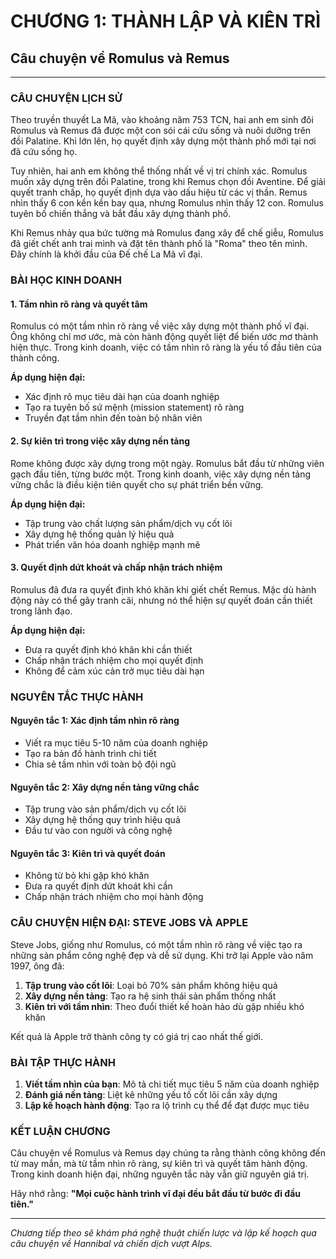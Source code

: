 # CHƯƠNG 1: THÀNH LẬP VÀ KIÊN TRÌ
## Câu chuyện về Romulus và Remus

---

### CÂU CHUYỆN LỊCH SỬ

Theo truyền thuyết La Mã, vào khoảng năm 753 TCN, hai anh em sinh đôi Romulus và Remus đã được một con sói cái cứu sống và nuôi dưỡng trên đồi Palatine. Khi lớn lên, họ quyết định xây dựng một thành phố mới tại nơi đã cứu sống họ.

Tuy nhiên, hai anh em không thể thống nhất về vị trí chính xác. Romulus muốn xây dựng trên đồi Palatine, trong khi Remus chọn đồi Aventine. Để giải quyết tranh chấp, họ quyết định dựa vào dấu hiệu từ các vị thần. Remus nhìn thấy 6 con kền kền bay qua, nhưng Romulus nhìn thấy 12 con. Romulus tuyên bố chiến thắng và bắt đầu xây dựng thành phố.

Khi Remus nhảy qua bức tường mà Romulus đang xây để chế giễu, Romulus đã giết chết anh trai mình và đặt tên thành phố là "Roma" theo tên mình. Đây chính là khởi đầu của Đế chế La Mã vĩ đại.

### BÀI HỌC KINH DOANH

#### 1. Tầm nhìn rõ ràng và quyết tâm

Romulus có một tầm nhìn rõ ràng về việc xây dựng một thành phố vĩ đại. Ông không chỉ mơ ước, mà còn hành động quyết liệt để biến ước mơ thành hiện thực. Trong kinh doanh, việc có tầm nhìn rõ ràng là yếu tố đầu tiên của thành công.

**Áp dụng hiện đại:**
- Xác định rõ mục tiêu dài hạn của doanh nghiệp
- Tạo ra tuyên bố sứ mệnh (mission statement) rõ ràng
- Truyền đạt tầm nhìn đến toàn bộ nhân viên

#### 2. Sự kiên trì trong việc xây dựng nền tảng

Rome không được xây dựng trong một ngày. Romulus bắt đầu từ những viên gạch đầu tiên, từng bước một. Trong kinh doanh, việc xây dựng nền tảng vững chắc là điều kiện tiên quyết cho sự phát triển bền vững.

**Áp dụng hiện đại:**
- Tập trung vào chất lượng sản phẩm/dịch vụ cốt lõi
- Xây dựng hệ thống quản lý hiệu quả
- Phát triển văn hóa doanh nghiệp mạnh mẽ

#### 3. Quyết định dứt khoát và chấp nhận trách nhiệm

Romulus đã đưa ra quyết định khó khăn khi giết chết Remus. Mặc dù hành động này có thể gây tranh cãi, nhưng nó thể hiện sự quyết đoán cần thiết trong lãnh đạo.

**Áp dụng hiện đại:**
- Đưa ra quyết định khó khăn khi cần thiết
- Chấp nhận trách nhiệm cho mọi quyết định
- Không để cảm xúc cản trở mục tiêu dài hạn

### NGUYÊN TẮC THỰC HÀNH

#### Nguyên tắc 1: Xác định tầm nhìn rõ ràng
- Viết ra mục tiêu 5-10 năm của doanh nghiệp
- Tạo ra bản đồ hành trình chi tiết
- Chia sẻ tầm nhìn với toàn bộ đội ngũ

#### Nguyên tắc 2: Xây dựng nền tảng vững chắc
- Tập trung vào sản phẩm/dịch vụ cốt lõi
- Xây dựng hệ thống quy trình hiệu quả
- Đầu tư vào con người và công nghệ

#### Nguyên tắc 3: Kiên trì và quyết đoán
- Không từ bỏ khi gặp khó khăn
- Đưa ra quyết định dứt khoát khi cần
- Chấp nhận trách nhiệm cho mọi hành động

### CÂU CHUYỆN HIỆN ĐẠI: STEVE JOBS VÀ APPLE

Steve Jobs, giống như Romulus, có một tầm nhìn rõ ràng về việc tạo ra những sản phẩm công nghệ đẹp và dễ sử dụng. Khi trở lại Apple vào năm 1997, ông đã:

1. **Tập trung vào cốt lõi**: Loại bỏ 70% sản phẩm không hiệu quả
2. **Xây dựng nền tảng**: Tạo ra hệ sinh thái sản phẩm thống nhất
3. **Kiên trì với tầm nhìn**: Theo đuổi thiết kế hoàn hảo dù gặp nhiều khó khăn

Kết quả là Apple trở thành công ty có giá trị cao nhất thế giới.

### BÀI TẬP THỰC HÀNH

1. **Viết tầm nhìn của bạn**: Mô tả chi tiết mục tiêu 5 năm của doanh nghiệp
2. **Đánh giá nền tảng**: Liệt kê những yếu tố cốt lõi cần xây dựng
3. **Lập kế hoạch hành động**: Tạo ra lộ trình cụ thể để đạt được mục tiêu

### KẾT LUẬN CHƯƠNG

Câu chuyện về Romulus và Remus dạy chúng ta rằng thành công không đến từ may mắn, mà từ tầm nhìn rõ ràng, sự kiên trì và quyết tâm hành động. Trong kinh doanh hiện đại, những nguyên tắc này vẫn giữ nguyên giá trị.

Hãy nhớ rằng: **"Mọi cuộc hành trình vĩ đại đều bắt đầu từ bước đi đầu tiên."**

---

*Chương tiếp theo sẽ khám phá nghệ thuật chiến lược và lập kế hoạch qua câu chuyện về Hannibal và chiến dịch vượt Alps.* 